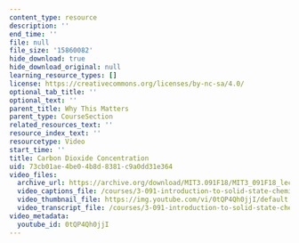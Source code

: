 ```yaml
---
content_type: resource
description: ''
end_time: ''
file: null
file_size: '15860082'
hide_download: true
hide_download_original: null
learning_resource_types: []
license: https://creativecommons.org/licenses/by-nc-sa/4.0/
optional_tab_title: ''
optional_text: ''
parent_title: Why This Matters
parent_type: CourseSection
related_resources_text: ''
resource_index_text: ''
resourcetype: Video
start_time: ''
title: Carbon Dioxide Concentration
uid: 73cb01ae-4be0-4b8d-8381-c9a0dd31e364
video_files:
  archive_url: https://archive.org/download/MIT3.091F18/MIT3_091F18_lec28_wtm_300k.mp4
  video_captions_file: /courses/3-091-introduction-to-solid-state-chemistry-fall-2018/0tQP4Qh0jjI_captions.webvtt
  video_thumbnail_file: https://img.youtube.com/vi/0tQP4Qh0jjI/default.jpg
  video_transcript_file: /courses/3-091-introduction-to-solid-state-chemistry-fall-2018/0tQP4Qh0jjI_transcript.pdf
video_metadata:
  youtube_id: 0tQP4Qh0jjI
---
```

